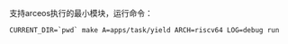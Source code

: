支持arceos执行的最小模块，运行命令：

```shell
CURRENT_DIR=`pwd` make A=apps/task/yield ARCH=riscv64 LOG=debug run 
```

